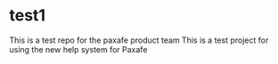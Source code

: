# test1
This is a test repo for the paxafe product team
This is a test project for using the new help system for Paxafe

